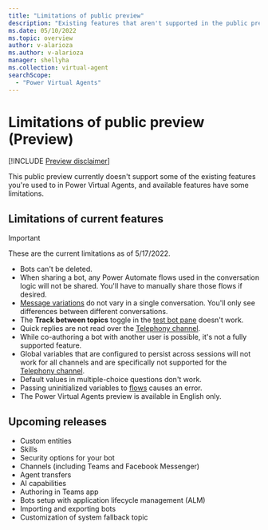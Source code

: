 ```yaml
---
title: "Limitations of public preview"
description: "Existing features that aren't supported in the public preview."
ms.date: 05/10/2022
ms.topic: overview
author: v-alarioza
ms.author: v-alarioza
manager: shellyha
ms.collection: virtual-agent
searchScope:
  - "Power Virtual Agents"
---
```


# Limitations of public preview (Preview)

[!INCLUDE [Preview disclaimer](includes/cc-beta-prerelease-disclaimer.md)]

This public preview currently doesn't support some of the existing features you're used to in Power Virtual Agents, and available features have some limitations.

## Limitations of current features

> [!IMPORTANT]
> These are the current limitations as of 5/17/2022.

- Bots can't be deleted.
- When sharing a bot, any Power Automate flows used in the conversation logic will not be shared. You'll have to manually share those flows if desired.  
- [Message variations](authoring-send-message.md#sending-a-text-message) do not vary in a single conversation. You'll only see differences between different conversations.
- The **Track between topics** toggle in the [test bot pane](authoring-test-bot.md) doesn't work.
- Quick replies are not read over the [Telephony channel](publication-connect-bot-to-telephony.md).
- While co-authoring a bot with another user is possible, it's not a fully supported feature.
- Global variables that are configured to persist across sessions will not work for all channels and are specifically not supported for the [Telephony channel](publication-connect-bot-to-telephony.md).
- Default values in multiple-choice questions don't work.
- Passing uninitialized variables to [flows](advanced-flow.md) causes an error.
- The Power Virtual Agents preview is available in English only.

## Upcoming releases

- Custom entities
- Skills
- Security options for your bot
- Channels (including Teams and Facebook Messenger)
- Agent transfers
- AI capabilities
- Authoring in Teams app
- Bots setup with application lifecycle management (ALM)
- Importing and exporting bots
- Customization of system fallback topic
